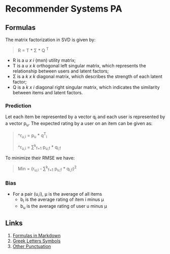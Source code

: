 # Recommender Systems PA

## Formulas
The matrix factorization in SVD is given by:

> R = T * &Sigma; * Q <sup>T<sup>

* R is a *u x i* (mxn) utility matrix;
* T is a *u x k* orthogonal left singular matrix, which represents the relationship between users and latent factors;
* &Sigma; is a *k x k* diagonal matrix, which describes the strength of each latent factor;
* Q is a *k x i* diagonal right singular matrix, which indicates the similarity between items and latent factors. 

### Prediction
Let each item be represented by a vector q<sub>i</sub> and each user is represented by a vector p<sub>u</sub>. The expected rating by a user on an item can be given as:

> ^r<sub>u,i</sub> =  p<sub>u</sub> * q<sup>T</sup><sub>i</sub>
> 
> ^r<sub>u,i</sub> =  &sum;<sup>k</sup><sub>f=1</sub> p<sub>u,f</sub> * q<sub>i,f</sub>

To minimize their RMSE we have:

> Min = (r<sub>u,i</sub> - &sum;<sup>k</sup><sub>f=1</sub> p<sub>u,f</sub> * q<sub>i,f</sub>)<sup>2</sup>
### Bias

* For a pair (u,i), &mu; is the average of all items
	* b<sub>i</sub> is the average rating of item i minus &mu;
	* b<sub>u</sub> is the average rating of user u minus &mu;

## Links

1. [Formulas in Markdown](https://stackoverflow.com/questions/11256433/how-to-show-math-equations-in-general-githubs-markdownnot-githubs-blog)
2. [Greek Letters Symbols](https://www.keynotesupport.com/internet/special-characters-greek-letters-symbols.shtml)
3. [Other Punctuation](https://sites.psu.edu/symbolcodes/codehtml/#math)